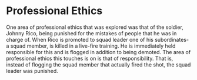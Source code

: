 # Professional Ethics
One area of professional ethics that was explored was that of the soldier, Johnny Rico, being punished for the mistakes of people that he was in charge of. When Rico is promoted to squad leader one of his subordinates- a squad member, is killed in a live-fire training. He is immediately held responsible for this and is flogged in addition to being demoted. The area of professional ethics this touches is on is that of responsibility. That is, instead of flogging the squad member that actually fired the shot, the squad leader was punished. 